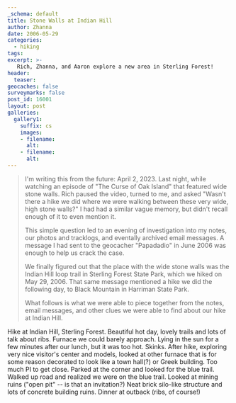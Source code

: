 ```yaml
---
_schema: default
title: Stone Walls at Indian Hill
author: Zhanna
date: 2006-05-29
categories:
  - hiking
tags:
excerpt: >- 
   Rich, Zhanna, and Aaron explore a new area in Sterling Forest!
header:
  teaser:
geocaches: false
surveymarks: false
post_id: 16001
layout: post           
galleries:
  gallery1:
    suffix: cs
    images: 
    - filename: 
      alt: 
    - filename: 
      alt:                                                            
---      
```


> I'm writing this from the future: April 2, 2023. Last night, while watching an episode of "The Curse of Oak Island" that featured wide stone walls. Rich paused the video, turned to me, and asked "Wasn't there a hike we did where we were walking between these very wide, high stone walls?" I had had a similar vague memory, but didn't recall enough of it to even mention it. 
> 
> This simple question led to an evening of investigation into my notes, our photos and tracklogs, and eventally archived email messages. A message I had sent to the geocacher "Papadadio" in June 2006 was enough to help us crack the case. 
> 
> We finally figured out that the place with the wide stone walls was the Indian Hill loop trail in Sterling Forest State Park, which we hiked on May 29, 2006. That same message mentioned a hike we did the following day, to Black Mountain in Harriman State Park. 
> 
> What follows is what we were able to piece together from the notes, email messages, and other clues we were able to find about our hike at Indian Hill.


Hike at Indian Hill, Sterling Forest.  Beautiful hot day, lovely trails and lots of talk about ribs.  Furnace we could barely approach.  Lying in the sun for a few minutes after our lunch, but it was too hot.  Skinks.  After hike, exploring very nice visitor's center and models, looked at other furnace that is for some reason decorated to look like a town hall(?) or Greek building.  Too much PI to get close.  Parked at the corner and looked for the blue trail. Walked up road and realized we were on the blue trail.  Looked at mining ruins ("open pit" -- is that an invitation?)  Neat brick silo-like structure and lots of concrete building ruins.  Dinner at outback (ribs, of course!)

